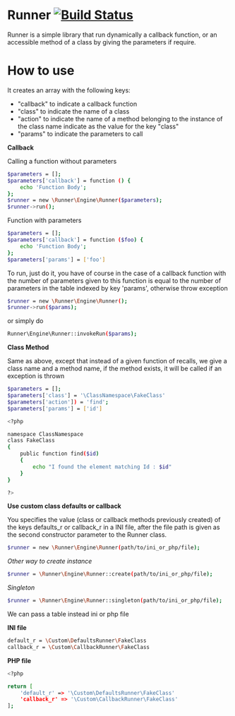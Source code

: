 # Runner [![Build Status](https://travis-ci.org/Kanfa/Runner.svg?branch=master)](https://travis-ci.org/Kanfa/Runner)
Runner is a simple library that run dynamically a callback function, or an accessible method of a class by giving the parameters if require.

# How to use

It creates an array with the following keys:
- "callback" to indicate a callback function
- "class" to indicate the name of a class
- "action" to indicate the name of a method belonging to the instance of the class name indicate as the value for the key "class"
- "params" to indicate the parameters to call

**Callback**

Calling a function without parameters
```sh
$parameters = [];
$parameters['callback'] = function () {
    echo 'Function Body';
};
$runner = new \Runner\Engine\Runner($parameters);
$runner->run();
```
Function with parameters
```sh
$parameters = [];
$parameters['callback'] = function ($foo) {
    echo 'Function Body';
};
$parameters['params'] = ['foo']
```

To run, just do it, you have of course in the case of a callback function with the number of parameters given to this function is equal to the number of parameters in the table indexed by key 'params', otherwise throw exception

```sh
$runner = new \Runner\Engine\Runner();
$runner->run($params);
```
or simply do

```sh
Runner\Engine\Runner::invokeRun($params);
```

**Class Method**

Same as above, except that instead of a given function of recalls, we give a class name and a method name, if the method exists, it will be called if an exception is thrown
```sh
$parameters = [];
$parameters['class'] = '\ClassNamespace\FakeClass'
$parameters['action']) = 'find';
$parameters['params'] = ['id']

<?php

namespace ClassNamespace
class FakeClass
{
    public function find($id)
    {
        echo "I found the element matching Id : $id"
    }
}

?>
```

**Use custom class defaults or callback**

You specifies the value (class or callback methods previously created) of the keys defaults_r or callback_r in a INI file, after the file path is given as the second constructor parameter to the Runner class.
```sh
$runner = new \Runner\Engine\Runner(path/to/ini_or_php/file);
````

_Other way to create instance_
```sh
$runner = \Runner\Engine\Runner::create(path/to/ini_or_php/file);
````


_Singleton_
```sh
$runner = \Runner\Engine\Runner::singleton(path/to/ini_or_php/file);
````

We can pass a table instead ini or php file

**INI file**
```sh
default_r = \Custom\DefaultsRunner\FakeClass
callback_r = \Custom\CallbackRunner\FakeClass
````

**PHP file**
```sh
<?php

return [
    'default_r' => '\Custom\DefaultsRunner\FakeClass'
    'callback_r' => '\Custom\CallbackRunner\FakeClass'
];
````

